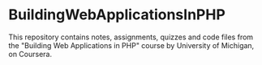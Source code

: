 # BuildingWebApplicationsInPHP
This repository contains notes, assignments, quizzes and code files from the "Building Web Applications in PHP" course by University of Michigan, on Coursera.
